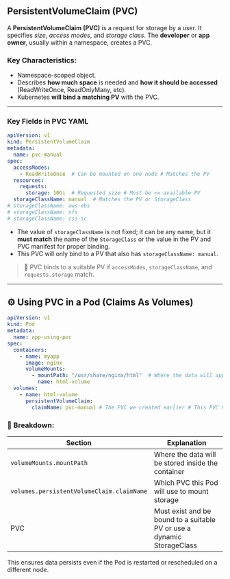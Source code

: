 ## PersistentVolumeClaim (PVC)

A **PersistentVolumeClaim (PVC)** is a request for storage by a user. It specifies *size*, *access modes*, and *storage class*. The **developer** or **app owner**, usually within a namespace, creates a PVC.

### Key Characteristics:

- Namespace-scoped object.
- Describes **how much space** is needed and **how it should be accessed** (ReadWriteOnce, ReadOnlyMany, etc).
- Kubernetes **will bind a matching PV** with the PVC.

---

### Key Fields in PVC YAML

```yaml
apiVersion: v1
kind: PersistentVolumeClaim
metadata:
  name: pvc-manual
spec:
  accessModes:
    - ReadWriteOnce  # Can be mounted on one node # Matches the PV
  resources:
    requests:
      storage: 10Gi  # Requested size # Must be <= available PV
  storageClassName: manual  # Matches the PV or StorageClass
# storageClassName: aws-ebs
# storageClassName: nfs
# storageClassName: csi-sc
```

- The value of `storageClassName` is not fixed; it can be any name, but it **must match** the name of the `StorageClass` or the value in the PV and PVC manifest for proper binding.
- This PVC will only bind to a PV that also has `storageClassName: manual`.

> 📌 PVC binds to a suitable PV if `accessModes`, `storageClassName`, and `requests.storage` match.

---

## ⚙️ Using PVC in a Pod (Claims As Volumes)

```yaml
apiVersion: v1
kind: Pod
metadata:
  name: app-using-pvc
spec:
  containers:
    - name: myapp
      image: nginx
      volumeMounts:
        - mountPath: "/usr/share/nginx/html"  # Where the data will appear in container
          name: html-volume
  volumes:
    - name: html-volume
      persistentVolumeClaim:
        claimName: pvc-manual # The PVC we created earlier # This PVC must already exist
```

### 🧠 Breakdown:

| Section                                       | Explanation                                                                 |
|-----------------------------------------------|-----------------------------------------------------------------------------|
| `volumeMounts.mountPath`                      | Where the data will be stored inside the container                          |
| `volumes.persistentVolumeClaim.claimName`     | Which PVC this Pod will use to mount storage                                |
| PVC                                           | Must exist and be bound to a suitable PV or use a dynamic StorageClass      |

This ensures data persists even if the Pod is restarted or rescheduled on a different node.
